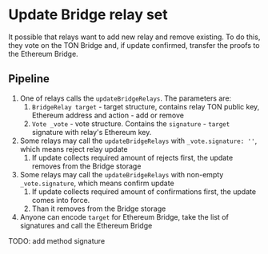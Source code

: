 # Update Bridge relay set

It possible that relays want to add new relay and remove existing.
To do this, they vote on the TON Bridge and, if update confirmed, transfer the proofs to the Ethereum Bridge.

## Pipeline

1. One of relays calls the `updateBridgeRelays`. The parameters are:
    1. `BridgeRelay target` - target structure, contains relay TON public key, Ethereum address and action - add or remove
    2. `Vote _vote` - vote structure. Contains the `signature` - `target` signature with relay's Ethereum key.
2. Some relays may call the `updateBridgeRelays` with `_vote.signature: ''`, which means reject relay update
    1. If update collects required amount of rejects first, the update removes from the Bridge storage
3. Some relays may call the `updateBridgeRelays` with non-empty `_vote.signature`, which means confirm update
    1. If update collects required amount of confirmations first, the update comes into force.
    2. Than it removes from the Bridge storage
4. Anyone can encode `target` for Ethereum Bridge, take the list of signatures and call the Ethereum Bridge

TODO: add method signature
